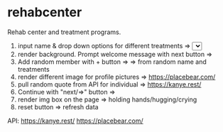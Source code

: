# rehabcenter

Rehab center and treatment programs.

1. input name & drop down options for different treatments => <select> <onChange text>.
2. render background. Prompt welcome message with next button => <onClick>
3. Add random member with + button => <onClick> => from random name and treatments
4. render different image for profile pictures => https://placebear.com/
5. pull random quote from API for individual =>  https://kanye.rest/
6. Continue with "next/=>" button => <onClick>
7. render img box on the page => holding hands/hugging/crying
8. reset button => refresh data

API:
https://kanye.rest/
https://placebear.com/